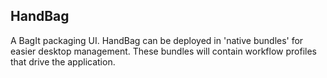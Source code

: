 ## HandBag ##

A BagIt packaging UI. HandBag can be deployed in 'native bundles' for
easier desktop management. These bundles will contain workflow profiles that
drive the application.
